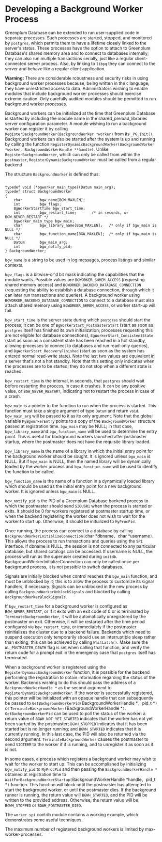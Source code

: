 # Developing a Background Worker Process 

Greenplum Database can be extended to run user-supplied code in separate processes. Such processes are started, stopped, and monitored by `postgres`, which permits them to have a lifetime closely linked to the server's status. These processes have the option to attach to Greenplum Database's shared memory area and to connect to databases internally; they can also run multiple transactions serially, just like a regular client-connected server process. Also, by linking to `libpq` they can connect to the server and behave like a regular client application.

**Warning:** There are considerable robustness and security risks in using background worker processes because, being written in the `C` language, they have unrestricted access to data. Administrators wishing to enable modules that include background worker processes should exercise extreme caution. Only carefully audited modules should be permitted to run background worker processes.

Background workers can be initialized at the time that Greenplum Database is started by including the module name in the shared\_preload\_libraries server configuration parameter. A module wishing to run a background worker can register it by calling `RegisterBackgroundWorker(BackgroundWorker *worker)` from its `_PG_init()`. Background workers can also be started after the system is up and running by calling the function `RegisterDynamicBackgroundWorker(BackgroundWorker *worker, BackgroundWorkerHandle **handle)`. Unlike `RegisterBackgroundWorker`, which can only be called from within the `postmaster`, `RegisterDynamicBackgroundWorker` must be called from a regular backend.

The structure `BackgroundWorker` is defined thus:

```

typedef void (*bgworker_main_type)(Datum main_arg);
typedef struct BackgroundWorker
{
    char        bgw_name[BGW_MAXLEN];
    int         bgw_flags;
    BgWorkerStartTime bgw_start_time;
    int         bgw_restart_time;       /* in seconds, or BGW_NEVER_RESTART */
    bgworker_main_type bgw_main;
    char        bgw_library_name[BGW_MAXLEN];   /* only if bgw_main is NULL */
    char        bgw_function_name[BGW_MAXLEN];  /* only if bgw_main is NULL */
    Datum       bgw_main_arg;
    int         bgw_notify_pid;
} BackgroundWorker;

```

`bgw_name` is a string to be used in log messages, process listings and similar contexts.

`bgw_flags` is a bitwise-or'd bit mask indicating the capabilities that the module wants. Possible values are `BGWORKER_SHMEM_ACCESS` \(requesting shared memory access\) and `BGWORKER_BACKEND_DATABASE_CONNECTION` \(requesting the ability to establish a database connection, through which it can later run transactions and queries\). A background worker using `BGWORKER_BACKEND_DATABASE_CONNECTION` to connect to a database must also attach shared memory using `BGWORKER_SHMEM_ACCESS`, or worker start-up will fail.

`bgw_start_time` is the server state during which `postgres` should start the process; it can be one of `BgWorkerStart_PostmasterStart` \(start as soon as `postgres` itself has finished its own initialization; processes requesting this are not eligible for database connections\), `BgWorkerStart_ConsistentState` \(start as soon as a consistent state has been reached in a hot standby, allowing processes to connect to databases and run read-only queries\), and `BgWorkerStart_RecoveryFinished` \(start as soon as the system has entered normal read-write state\). Note the last two values are equivalent in a server that's not a hot standby. Note that this setting only indicates when the processes are to be started; they do not stop when a different state is reached.

`bgw_restart_time` is the interval, in seconds, that `postgres` should wait before restarting the process, in case it crashes. It can be any positive value, or `BGW_NEVER_RESTART`, indicating not to restart the process in case of a crash.

`bgw_main` is a pointer to the function to run when the process is started. This function must take a single argument of type `Datum` and return `void`. `bgw_main_arg` will be passed to it as its only argument. Note that the global variable `MyBgworkerEntry` points to a copy of the `BackgroundWorker` structure passed at registration time. `bgw_main` may be NULL; in that case, `bgw_library_name` and `bgw_function_name` will be used to determine the entry point. This is useful for background workers launched after postmaster startup, where the postmaster does not have the requisite library loaded.

`bgw_library_name` is the name of a library in which the initial entry point for the background worker should be sought. It is ignored unless `bgw_main` is NULL. But if `bgw_main` is NULL, then the named library will be dynamically loaded by the worker process and `bgw_function_name` will be used to identify the function to be called.

`bgw_function_name` is the name of a function in a dynamically loaded library which should be used as the initial entry point for a new background worker. It is ignored unless `bgw_main` is NULL.

`bgw_notify_pid` is the PID of a Greenplum Database backend process to which the postmaster should send `SIGUSR1` when the process is started or exits. It should be 0 for workers registered at postmaster startup time, or when the backend registering the worker does not wish to wait for the worker to start up. Otherwise, it should be initialized to `MyProcPid`.

Once running, the process can connect to a database by calling `BackgroundWorkerInitializeConnection(`char *dbname`, `char *username`)`. This allows the process to run transactions and queries using the `SPI` interface. If dbname is NULL, the session is not connected to any particular database, but shared catalogs can be accessed. If username is NULL, the process will run as the superuser created during `initdb`. BackgroundWorkerInitializeConnection can only be called once per background process, it is not possible to switch databases.

Signals are initially blocked when control reaches the `bgw_main` function, and must be unblocked by it; this is to allow the process to customize its signal handlers, if necessary. Signals can be unblocked in the new process by calling `BackgroundWorkerUnblockSignals` and blocked by calling `BackgroundWorkerBlockSignals`.

If `bgw_restart_time` for a background worker is configured as `BGW_NEVER_RESTART`, or if it exits with an exit code of 0 or is terminated by `TerminateBackgroundWorker`, it will be automatically unregistered by the postmaster on exit. Otherwise, it will be restarted after the time period configured via `bgw_restart_time`, or immediately if the postmaster reinitializes the cluster due to a backend failure. Backends which need to suspend execution only temporarily should use an interruptible sleep rather than exiting; this can be achieved by calling `WaitLatch()`. Make sure the `WL_POSTMASTER_DEATH` flag is set when calling that function, and verify the return code for a prompt exit in the emergency case that `postgres` itself has terminated.

When a background worker is registered using the `RegisterDynamicBackgroundWorker` function, it is possible for the backend performing the registration to obtain information regarding the status of the worker. Backends wishing to do this should pass the address of a `BackgroundWorkerHandle *` as the second argument to `RegisterDynamicBackgroundWorker`. If the worker is successfully registered, this pointer will be initialized with an opaque handle that can subsequently be passed to `GetBackgroundWorkerPid(`BackgroundWorkerHandle *`, `pid_t *`)` or `TerminateBackgroundWorker(`BackgroundWorkerHandle *`)`. `GetBackgroundWorkerPid` can be used to poll the status of the worker: a return value of `BGWH_NOT_YET_STARTED` indicates that the worker has not yet been started by the postmaster; `BGWH_STOPPED` indicates that it has been started but is no longer running; and `BGWH_STARTED` indicates that it is currently running. In this last case, the PID will also be returned via the second argument. `TerminateBackgroundWorker` causes the postmaster to send `SIGTERM` to the worker if it is running, and to unregister it as soon as it is not.

In some cases, a process which registers a background worker may wish to wait for the worker to start up. This can be accomplished by initializing `bgw_notify_pid` to `MyProcPid` and then passing the `BackgroundWorkerHandle *` obtained at registration time to `WaitForBackgroundWorkerStartup(`BackgroundWorkerHandle *handle`, `pid_t *`)` function. This function will block until the postmaster has attempted to start the background worker, or until the postmaster dies. If the background runner is running, the return value will `BGWH_STARTED`, and the PID will be written to the provided address. Otherwise, the return value will be `BGWH_STOPPED` or `BGWH_POSTMASTER_DIED`.

The `worker_spi` contrib module contains a working example, which demonstrates some useful techniques.

The maximum number of registered background workers is limited by max-worker-processes.

